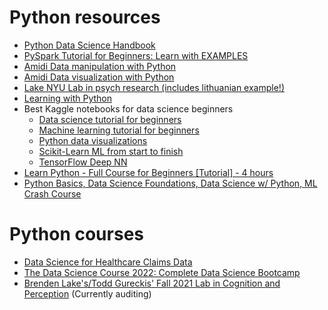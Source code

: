 # Python resources
- [Python Data Science Handbook](https://jakevdp.github.io/PythonDataScienceHandbook/)
- [PySpark Tutorial for Beginners: Learn with EXAMPLES](https://www.guru99.com/pyspark-tutorial.html)
- [Amidi Data manipulation with Python](https://www.mit.edu/~amidi/teaching/data-science-tools/study-guide/data-manipulation-with-python/)
- [Amidi Data visualization with Python](https://www.mit.edu/~amidi/teaching/data-science-tools/study-guide/data-visualization-with-python/)
- [Lake NYU Lab in psych research (includes lithuanian example!)](https://cims.nyu.edu/~brenden/courses/labincp/intro.html)
- [Learning with Python](http://openbookproject.net/thinkcs/python/english2e/)
- Best Kaggle notebooks for data science beginners
     - [Data science tutorial for beginners](https://www.kaggle.com/kanncaa1/data-sciencetutorial-for-beginners)
     - [Machine learning tutorial for beginners](https://www.kaggle.com/kanncaa1/machine-learning-tutorial-for-beginners)
     - [Python data visualizations](https://www.kaggle.com/benhamner/python-data-visualizations)
     - [Scikit-Learn ML from start to finish](https://www.kaggle.com/jeffd23/scikit-learn-ml-from-start-to-finish)
     - [TensorFlow Deep NN](https://www.kaggle.com/kakauandme/tensorflow-deep-nn)
- [Learn Python - Full Course for Beginners [Tutorial] - 4 hours](https://www.youtube.com/watch?v=rfscVS0vtbw)
- [Python Basics, Data Science Foundations, Data Science w/ Python, ML Crash Course](https://twitter.com/Nilofer_tweets/status/1583487638756999168)
# Python courses
- [Data Science for Healthcare Claims Data](https://www.udemy.com/course/data-science-for-healthcare-claims-data/)
- [The Data Science Course 2022: Complete Data Science Bootcamp](https://www.udemy.com/course/the-data-science-course-complete-data-science-bootcamp/)
- [Brenden Lake's/Todd Gureckis' Fall 2021 Lab in Cognition and Perception](https://github.com/vilijajoyce/python-resources/blob/main/audit-lake-python-class.md) (Currently auditing)
